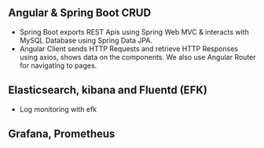## Angular & Spring Boot CRUD

- Spring Boot exports REST Apis using Spring Web MVC & interacts with MySQL Database using Spring Data JPA.
- Angular Client sends HTTP Requests and retrieve HTTP Responses using axios, shows data on the components. We also use Angular Router for navigating to pages.

## Elasticsearch, kibana and Fluentd (EFK)

- Log monitoring with efk

## Grafana, Prometheus
